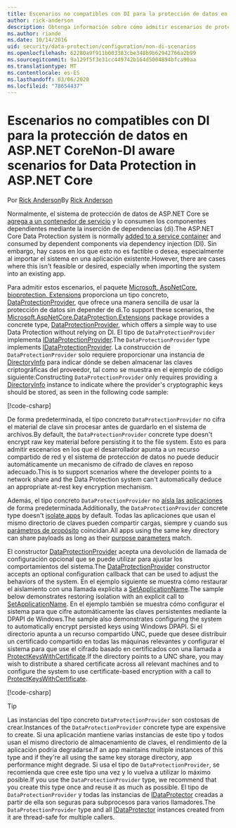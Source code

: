 ```yaml
---
title: Escenarios no compatibles con DI para la protección de datos en ASP.NET Core
author: rick-anderson
description: Obtenga información sobre cómo admitir escenarios de protección de datos en los que no se puede o no se desea usar un servicio proporcionado por la inserción de dependencias.
ms.author: riande
ms.date: 10/14/2016
uid: security/data-protection/configuration/non-di-scenarios
ms.openlocfilehash: 62280a9f911b003383cbe348b9b62942766a2b99
ms.sourcegitcommit: 9a129f5f3e31cc449742b164d5004894bfca90aa
ms.translationtype: MT
ms.contentlocale: es-ES
ms.lasthandoff: 03/06/2020
ms.locfileid: "78654437"
---
```

# <a name="non-di-aware-scenarios-for-data-protection-in-aspnet-core"></a><span data-ttu-id="dd62e-103">Escenarios no compatibles con DI para la protección de datos en ASP.NET Core</span><span class="sxs-lookup"><span data-stu-id="dd62e-103">Non-DI aware scenarios for Data Protection in ASP.NET Core</span></span>

<span data-ttu-id="dd62e-104">Por [Rick Anderson](https://twitter.com/RickAndMSFT)</span><span class="sxs-lookup"><span data-stu-id="dd62e-104">By [Rick Anderson](https://twitter.com/RickAndMSFT)</span></span>

<span data-ttu-id="dd62e-105">Normalmente, el sistema de protección de datos de ASP.NET Core se [agrega a un contenedor de servicio](xref:security/data-protection/consumer-apis/overview) y lo consumen los componentes dependientes mediante la inserción de dependencias (di).</span><span class="sxs-lookup"><span data-stu-id="dd62e-105">The ASP.NET Core Data Protection system is normally [added to a service container](xref:security/data-protection/consumer-apis/overview) and consumed by dependent components via dependency injection (DI).</span></span> <span data-ttu-id="dd62e-106">Sin embargo, hay casos en los que esto no es factible o desea, especialmente al importar el sistema en una aplicación existente.</span><span class="sxs-lookup"><span data-stu-id="dd62e-106">However, there are cases where this isn't feasible or desired, especially when importing the system into an existing app.</span></span>

<span data-ttu-id="dd62e-107">Para admitir estos escenarios, el paquete [Microsoft. AspNetCore. bioprotection. Extensions](https://www.nuget.org/packages/Microsoft.AspNetCore.DataProtection.Extensions/) proporciona un tipo concreto, [DataProtectionProvider](/dotnet/api/Microsoft.AspNetCore.DataProtection.DataProtectionProvider), que ofrece una manera sencilla de usar la protección de datos sin depender de di.</span><span class="sxs-lookup"><span data-stu-id="dd62e-107">To support these scenarios, the [Microsoft.AspNetCore.DataProtection.Extensions](https://www.nuget.org/packages/Microsoft.AspNetCore.DataProtection.Extensions/) package provides a concrete type, [DataProtectionProvider](/dotnet/api/Microsoft.AspNetCore.DataProtection.DataProtectionProvider), which offers a simple way to use Data Protection without relying on DI.</span></span> <span data-ttu-id="dd62e-108">El tipo de `DataProtectionProvider` implementa [IDataProtectionProvider](/dotnet/api/microsoft.aspnetcore.dataprotection.idataprotectionprovider).</span><span class="sxs-lookup"><span data-stu-id="dd62e-108">The `DataProtectionProvider` type implements [IDataProtectionProvider](/dotnet/api/microsoft.aspnetcore.dataprotection.idataprotectionprovider).</span></span> <span data-ttu-id="dd62e-109">La construcción de `DataProtectionProvider` solo requiere proporcionar una instancia de [DirectoryInfo](/dotnet/api/system.io.directoryinfo) para indicar dónde se deben almacenar las claves criptográficas del proveedor, tal como se muestra en el ejemplo de código siguiente:</span><span class="sxs-lookup"><span data-stu-id="dd62e-109">Constructing `DataProtectionProvider` only requires providing a [DirectoryInfo](/dotnet/api/system.io.directoryinfo) instance to indicate where the provider's cryptographic keys should be stored, as seen in the following code sample:</span></span>

[!code-csharp[](non-di-scenarios/_static/nodisample1.cs)]

<span data-ttu-id="dd62e-110">De forma predeterminada, el tipo concreto `DataProtectionProvider` no cifra el material de clave sin procesar antes de guardarlo en el sistema de archivos.</span><span class="sxs-lookup"><span data-stu-id="dd62e-110">By default, the `DataProtectionProvider` concrete type doesn't encrypt raw key material before persisting it to the file system.</span></span> <span data-ttu-id="dd62e-111">Esto es para admitir escenarios en los que el desarrollador apunta a un recurso compartido de red y el sistema de protección de datos no puede deducir automáticamente un mecanismo de cifrado de claves en reposo adecuado.</span><span class="sxs-lookup"><span data-stu-id="dd62e-111">This is to support scenarios where the developer points to a network share and the Data Protection system can't automatically deduce an appropriate at-rest key encryption mechanism.</span></span>

<span data-ttu-id="dd62e-112">Además, el tipo concreto `DataProtectionProvider` no [aísla las aplicaciones](xref:security/data-protection/configuration/overview#per-application-isolation) de forma predeterminada.</span><span class="sxs-lookup"><span data-stu-id="dd62e-112">Additionally, the `DataProtectionProvider` concrete type doesn't [isolate apps](xref:security/data-protection/configuration/overview#per-application-isolation) by default.</span></span> <span data-ttu-id="dd62e-113">Todas las aplicaciones que usan el mismo directorio de claves pueden compartir cargas, siempre y cuando sus [parámetros de propósito](xref:security/data-protection/consumer-apis/purpose-strings) coincidan.</span><span class="sxs-lookup"><span data-stu-id="dd62e-113">All apps using the same key directory can share payloads as long as their [purpose parameters](xref:security/data-protection/consumer-apis/purpose-strings) match.</span></span>

<span data-ttu-id="dd62e-114">El constructor [DataProtectionProvider](/dotnet/api/microsoft.aspnetcore.dataprotection.dataprotectionprovider) acepta una devolución de llamada de configuración opcional que se puede utilizar para ajustar los comportamientos del sistema.</span><span class="sxs-lookup"><span data-stu-id="dd62e-114">The [DataProtectionProvider](/dotnet/api/microsoft.aspnetcore.dataprotection.dataprotectionprovider) constructor accepts an optional configuration callback that can be used to adjust the behaviors of the system.</span></span> <span data-ttu-id="dd62e-115">En el ejemplo siguiente se muestra cómo restaurar el aislamiento con una llamada explícita a [SetApplicationName](/dotnet/api/microsoft.aspnetcore.dataprotection.dataprotectionbuilderextensions.setapplicationname).</span><span class="sxs-lookup"><span data-stu-id="dd62e-115">The sample below demonstrates restoring isolation with an explicit call to [SetApplicationName](/dotnet/api/microsoft.aspnetcore.dataprotection.dataprotectionbuilderextensions.setapplicationname).</span></span> <span data-ttu-id="dd62e-116">En el ejemplo también se muestra cómo configurar el sistema para que cifre automáticamente las claves persistentes mediante la DPAPI de Windows.</span><span class="sxs-lookup"><span data-stu-id="dd62e-116">The sample also demonstrates configuring the system to automatically encrypt persisted keys using Windows DPAPI.</span></span> <span data-ttu-id="dd62e-117">Si el directorio apunta a un recurso compartido UNC, puede que desee distribuir un certificado compartido en todas las máquinas relevantes y configurar el sistema para que use el cifrado basado en certificados con una llamada a [ProtectKeysWithCertificate](/dotnet/api/microsoft.aspnetcore.dataprotection.dataprotectionbuilderextensions.protectkeyswithcertificate).</span><span class="sxs-lookup"><span data-stu-id="dd62e-117">If the directory points to a UNC share, you may wish to distribute a shared certificate across all relevant machines and to configure the system to use certificate-based encryption with a call to [ProtectKeysWithCertificate](/dotnet/api/microsoft.aspnetcore.dataprotection.dataprotectionbuilderextensions.protectkeyswithcertificate).</span></span>

[!code-csharp[](non-di-scenarios/_static/nodisample2.cs)]

> [!TIP]
> <span data-ttu-id="dd62e-118">Las instancias del tipo concreto `DataProtectionProvider` son costosas de crear.</span><span class="sxs-lookup"><span data-stu-id="dd62e-118">Instances of the `DataProtectionProvider` concrete type are expensive to create.</span></span> <span data-ttu-id="dd62e-119">Si una aplicación mantiene varias instancias de este tipo y todos usan el mismo directorio de almacenamiento de claves, el rendimiento de la aplicación podría degradarse.</span><span class="sxs-lookup"><span data-stu-id="dd62e-119">If an app maintains multiple instances of this type and if they're all using the same key storage directory, app performance might degrade.</span></span> <span data-ttu-id="dd62e-120">Si usa el tipo de `DataProtectionProvider`, se recomienda que cree este tipo una vez y lo vuelva a utilizar lo máximo posible.</span><span class="sxs-lookup"><span data-stu-id="dd62e-120">If you use the `DataProtectionProvider` type, we recommend that you create this type once and reuse it as much as possible.</span></span> <span data-ttu-id="dd62e-121">El tipo de `DataProtectionProvider` y todas las instancias de [IDataProtector](/dotnet/api/microsoft.aspnetcore.dataprotection.idataprotector) creadas a partir de ella son seguras para subprocesos para varios llamadores.</span><span class="sxs-lookup"><span data-stu-id="dd62e-121">The `DataProtectionProvider` type and all [IDataProtector](/dotnet/api/microsoft.aspnetcore.dataprotection.idataprotector) instances created from it are thread-safe for multiple callers.</span></span>
